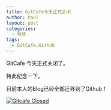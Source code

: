 ```yaml
---
title: GitCafe今天正式关闭
author: Paul
layout: post
categories:
  - 科技
tags:
  - GitCafe,Github
---
```


GitCafe 今天正式关闭了。

特此纪念一下。

目前本人的Blog已经全部迁移到了Github！

[![Gitcafe Closed](http://img7.chztv.com/2016-0406/gitcafe.jpg!400px)](http://img7.chztv.com/2016-0406/gitcafe.jpg)